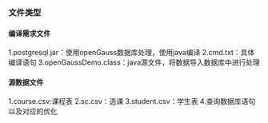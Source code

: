 ### 文件类型
#### 编译需求文件
1.postgresql.jar：使用openGauss数据库处理，使用java编译
2.cmd.txt：具体编译语句
3.openGaussDemo.class：java源文件，将数据导入数据库中进行处理
#### 源数据文件
1.course.csv:课程表
2.sc.csv：选课
3.student.csv：学生表
4.查询数据库语句以及对应的优化
